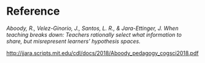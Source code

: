 # Reference
*Aboody, R., Velez-Ginorio, J., Santos, L. R., & Jara-Ettinger, J. When teaching breaks down: Teachers rationally select what information to share, but misrepresent learners’ hypothesis spaces.*

http://jjara.scripts.mit.edu/cdl/docs/2018/Aboody_pedagogy_cogsci2018.pdf
